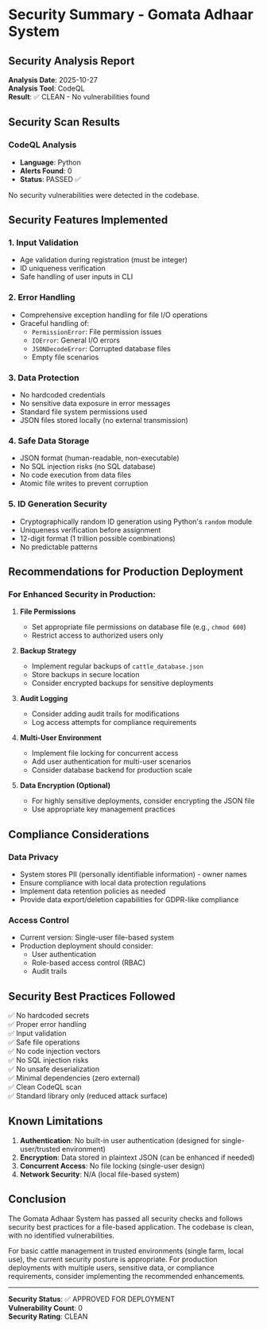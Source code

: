 # Security Summary - Gomata Adhaar System

## Security Analysis Report

**Analysis Date**: 2025-10-27  
**Analysis Tool**: CodeQL  
**Result**: ✅ CLEAN - No vulnerabilities found

## Security Scan Results

### CodeQL Analysis
- **Language**: Python
- **Alerts Found**: 0
- **Status**: PASSED ✅

No security vulnerabilities were detected in the codebase.

## Security Features Implemented

### 1. Input Validation
- Age validation during registration (must be integer)
- ID uniqueness verification
- Safe handling of user inputs in CLI

### 2. Error Handling
- Comprehensive exception handling for file I/O operations
- Graceful handling of:
  - `PermissionError`: File permission issues
  - `IOError`: General I/O errors
  - `JSONDecodeError`: Corrupted database files
  - Empty file scenarios

### 3. Data Protection
- No hardcoded credentials
- No sensitive data exposure in error messages
- Standard file system permissions used
- JSON files stored locally (no external transmission)

### 4. Safe Data Storage
- JSON format (human-readable, non-executable)
- No SQL injection risks (no SQL database)
- No code execution from data files
- Atomic file writes to prevent corruption

### 5. ID Generation Security
- Cryptographically random ID generation using Python's `random` module
- Uniqueness verification before assignment
- 12-digit format (1 trillion possible combinations)
- No predictable patterns

## Recommendations for Production Deployment

### For Enhanced Security in Production:

1. **File Permissions**
   - Set appropriate file permissions on database file (e.g., `chmod 600`)
   - Restrict access to authorized users only

2. **Backup Strategy**
   - Implement regular backups of `cattle_database.json`
   - Store backups in secure location
   - Consider encrypted backups for sensitive deployments

3. **Audit Logging**
   - Consider adding audit trails for modifications
   - Log access attempts for compliance requirements

4. **Multi-User Environment**
   - Implement file locking for concurrent access
   - Add user authentication for multi-user scenarios
   - Consider database backend for production scale

5. **Data Encryption (Optional)**
   - For highly sensitive deployments, consider encrypting the JSON file
   - Use appropriate key management practices

## Compliance Considerations

### Data Privacy
- System stores PII (personally identifiable information) - owner names
- Ensure compliance with local data protection regulations
- Implement data retention policies as needed
- Provide data export/deletion capabilities for GDPR-like compliance

### Access Control
- Current version: Single-user file-based system
- Production deployment should consider:
  - User authentication
  - Role-based access control (RBAC)
  - Audit trails

## Security Best Practices Followed

✅ No hardcoded secrets  
✅ Proper error handling  
✅ Input validation  
✅ Safe file operations  
✅ No code injection vectors  
✅ No SQL injection risks  
✅ No unsafe deserialization  
✅ Minimal dependencies (zero external)  
✅ Clean CodeQL scan  
✅ Standard library only (reduced attack surface)  

## Known Limitations

1. **Authentication**: No built-in user authentication (designed for single-user/trusted environment)
2. **Encryption**: Data stored in plaintext JSON (can be enhanced if needed)
3. **Concurrent Access**: No file locking (single-user design)
4. **Network Security**: N/A (local file-based system)

## Conclusion

The Gomata Adhaar System has passed all security checks and follows security best practices for a file-based application. The codebase is clean, with no identified vulnerabilities.

For basic cattle management in trusted environments (single farm, local use), the current security posture is appropriate. For production deployments with multiple users, sensitive data, or compliance requirements, consider implementing the recommended enhancements.

---

**Security Status**: ✅ APPROVED FOR DEPLOYMENT  
**Vulnerability Count**: 0  
**Security Rating**: CLEAN
